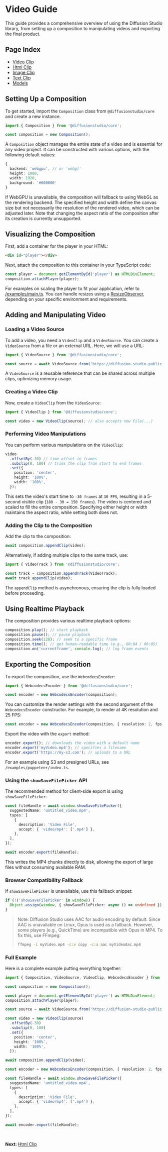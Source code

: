 # Video Guide

This guide provides a comprehensive overview of using the Diffusion Studio library, from setting up a composition to manipulating videos and exporting the final product.

## Page Index
* [Video Clip](/docs/guide/video.md)
* [Html Clip](/docs/guide/html.md)
* [Image Clip](/docs/guide/image.md)
* [Text Clip](/docs/guide/text.md)
* [Models](/docs/guide/models.md)

## Setting Up a Composition

To get started, import the `Composition` class from `@diffusionstudio/core` and create a new instance.

```typescript
import { Composition } from '@diffusionstudio/core';

const composition = new Composition();
```

A `Composition` object manages the entire state of a video and is essential for any video project. It can be constructed with various options, with the following default values:

```typescript
{
  backend: 'webgpu', // or 'webgl'
  height: 1080,
  width: 1920,
  background: '#000000'
}
```

If WebGPU is unavailable, the composition will fallback to using WebGL as the rendering backend. The specified height and width define the canvas size but not necessarily the resolution of the rendered video, which can be adjusted later. Note that changing the aspect ratio of the composition after its creation is currently unsupported.

## Visualizing the Composition

First, add a container for the player in your HTML:

```html
<div id="player"></div>
```

Next, attach the composition to this container in your TypeScript code:

```typescript
const player = document.getElementById('player') as HTMLDivElement;
composition.attachPlayer(player);
```

For examples on scaling the player to fit your application, refer to [/examples/main.ts](/examples/main.ts). You can handle resizes using a [ResizeObserver](https://developer.mozilla.org/en-US/docs/Web/API/ResizeObserver), depending on your specific environment and requirements.

## Adding and Manipulating Video

### Loading a Video Source

To add a video, you need a `VideoClip` and a `VideoSource`. You can create a `VideoSource` from a file or an external URL. Here, we will use a URL:

```typescript
import { VideoSource } from '@diffusionstudio/core';

const source = await VideoSource.from('https://diffusion-studio-public.s3.eu-central-1.amazonaws.com/videos/big_buck_bunny_1080p_30fps.mp4');
```

A `VideoSource` is a reusable reference that can be shared across multiple clips, optimizing memory usage.

### Creating a Video Clip

Now, create a `VideoClip` from the `VideoSource`:

```typescript
import { VideoClip } from '@diffusionstudio/core';

const video = new VideoClip(source); // also accepts new File(...)
```

### Performing Video Manipulations

You can perform various manipulations on the `VideoClip`:

```typescript
video
  .offsetBy(-30) // time offset in frames
  .subclip(0, 180) // trims the clip from start to end frames
  .set({
    position: 'center',
    height: '100%',
    width: '100%',
  });
```

This sets the video's start time to `-30 frames` at `30 FPS`, resulting in a 5-second visible clip (`180 - 30 = 150 frames`). The video is centered and scaled to fill the entire composition. Specifying either height or width maintains the aspect ratio, while setting both does not.

### Adding the Clip to the Composition

Add the clip to the composition:

```typescript
await composition.appendClip(video);
```

Alternatively, if adding multiple clips to the same track, use:

```typescript
import { VideoTrack } from '@diffusionstudio/core';

const track = composition.appendTrack(VideoTrack);
await track.appendClip(video);
```

The `appendClip` method is asynchronous, ensuring the clip is fully loaded before proceeding.

## Using Realtime Playback

The composition provides various realtime playback options:

```typescript
composition.play(); // start playback
composition.pause(); // pause playback
composition.seek(120); // seek to a specific frame
composition.time(); // get human-readable time (e.g., 00:04 / 00:05)
composition.on('currentframe', console.log); // log frame events
```

## Exporting the Composition

To export the composition, use the `WebcodecsEncoder`:

```typescript
import { WebcodecsEncoder } from '@diffusionstudio/core';

const encoder = new WebcodecsEncoder(composition);
```

You can customize the render settings with the second argument of the `WebcodecsEncoder` constructor. For example, to render at 4K resolution and 25 FPS:

```typescript
const encoder = new WebcodecsEncoder(composition, { resolution: 2, fps: 25 });
```

Export the video with the `export` method:

```typescript
encoder.export(); // downloads the video with a default name
encoder.export('myVideo.mp4'); // specifies a filename
encoder.export('https://my-s3.com'); // uploads to a URL
```

For an example using S3 and presigned URLs, see `/examples/puppeteer/index.ts`.

### Using the `showSaveFilePicker` API

The recommended method for client-side export is using `showSaveFilePicker`:

```typescript
const fileHandle = await window.showSaveFilePicker({
  suggestedName: 'untitled_video.mp4',
  types: [
    {
      description: 'Video File',
      accept: { 'video/mp4': ['.mp4'] },
    },
  ],
});

await encoder.export(fileHandle);
```

This writes the MP4 chunks directly to disk, allowing the export of large files without consuming available RAM.

### Browser Compatibility Fallback

If `showSaveFilePicker` is unavailable, use this fallback snippet:

```typescript
if (!('showSaveFilePicker' in window)) {
  Object.assign(window, { showSaveFilePicker: async () => undefined });
}
```

> Note: Diffusion Studio uses AAC for audio encoding by default. Since AAC is unavailable on Linux, Opus is used as a fallback. However, some players (e.g., QuickTime) are incompatible with Opus in MP4. To fix this, use FFmpeg:
>
> ```sh
> ffmpeg -i myVideo.mp4 -c:v copy -c:a aac myVideoAac.mp4
> ```

### Full Example

Here is a complete example putting everything together:

```typescript
import { Composition, VideoSource, VideoClip, WebcodecsEncoder } from '@diffusionstudio/core';

const composition = new Composition();

const player = document.getElementById('player') as HTMLDivElement;
composition.attachPlayer(player);

const source = await VideoSource.from('https://diffusion-studio-public.s3.eu-central-1.amazonaws.com/videos/big_buck_bunny_1080p_30fps.mp4');

const video = new VideoClip(source)
  .offsetBy(-30)
  .subclip(0, 180)
  .set({
    position: 'center',
    height: '100%',
    width: '100%',
  });

await composition.appendClip(video);

const encoder = new WebcodecsEncoder(composition, { resolution: 2, fps: 25 });

const fileHandle = await window.showSaveFilePicker({
  suggestedName: 'untitled_video.mp4',
  types: [
    {
      description: 'Video File',
      accept: { 'video/mp4': ['.mp4'] },
    },
  ],
});

await encoder.export(fileHandle);
```

<br> 

**Next:** [Html Clip](/docs/guide/html.md)
